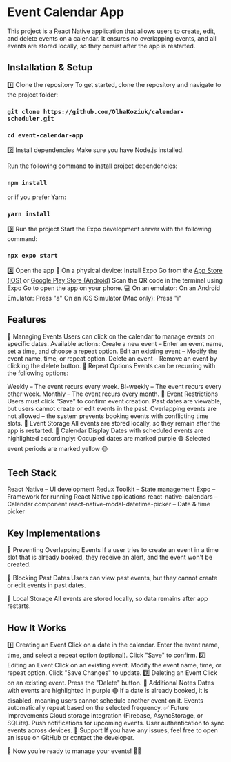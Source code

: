 # Event Calendar App
This project is a React Native application that allows users to create, edit, and delete events on a calendar.
It ensures no overlapping events, and all events are stored locally, so they persist after the app is restarted.

 ## Installation & Setup
1️⃣ Clone the repository
To get started, clone the repository and navigate to the project folder:

### `git clone https://github.com/OlhaKoziuk/calendar-scheduler.git`
### `cd event-calendar-app`

2️⃣ Install dependencies
Make sure you have Node.js installed.

Run the following command to install project dependencies:

### `npm install`
or if you prefer Yarn:

### `yarn install`

3️⃣ Run the project
Start the Expo development server with the following command:

### `npx expo start`

4️⃣ Open the app
📱 On a physical device:
Install Expo Go from the
[App Store (iOS)](https://apps.apple.com/app/expo-go/id982107779)
or
[Google Play Store (Android)](https://play.google.com/store/apps/details?id=host.exp.exponent)
Scan the QR code in the terminal using Expo Go to open the app on your phone.
💻 On an emulator:
On an Android Emulator: Press
"a"
On an iOS Simulator (Mac only): Press
"i"

## Features
🔹 Managing Events
Users can click on the calendar to manage events on specific dates.
Available actions:
Create a new event – Enter an event name, set a time, and choose a repeat option.
Edit an existing event – Modify the event name, time, or repeat option.
Delete an event – Remove an event by clicking the delete button.
🔹 Repeat Options
Events can be recurring with the following options:

Weekly – The event recurs every week.
Bi-weekly – The event recurs every other week.
Monthly – The event recurs every month.
🔹 Event Restrictions
Users must click "Save" to confirm event creation.
Past dates are viewable, but users cannot create or edit events in the past.
Overlapping events are not allowed – the system prevents booking events with conflicting time slots.
🔹 Event Storage
All events are stored locally, so they remain after the app is restarted.
🔹 Calendar Display
Dates with scheduled events are highlighted accordingly:
Occupied dates are marked purple 🟣
Selected event periods are marked yellow 🟡

## Tech Stack
React Native – UI development
Redux Toolkit – State management
Expo – Framework for running React Native applications
react-native-calendars – Calendar component
react-native-modal-datetime-picker – Date & time picker

## Key Implementations
🔹 Preventing Overlapping Events
If a user tries to create an event in a time slot that is already booked, they receive an alert, and the event won't be created.

🔹 Blocking Past Dates
Users can view past events, but they cannot create or edit events in past dates.

🔹 Local Storage
All events are stored locally, so data remains after app restarts.

## How It Works
1️⃣ Creating an Event
Click on a date in the calendar.
Enter the event name, time, and select a repeat option (optional).
Click "Save" to confirm.
2️⃣ Editing an Event
Click on an existing event.
Modify the event name, time, or repeat option.
Click "Save Changes" to update.
3️⃣ Deleting an Event
Click on an existing event.
Press the "Delete" button.
📌 Additional Notes
Dates with events are highlighted in purple 🟣
If a date is already booked, it is disabled, meaning users cannot schedule another event on it.
Events automatically repeat based on the selected frequency.
✅ Future Improvements
Cloud storage integration (Firebase, AsyncStorage, or SQLite).
Push notifications for upcoming events.
User authentication to sync events across devices.
📩 Support
If you have any issues, feel free to open an issue on GitHub or contact the developer.

🚀 Now you’re ready to manage your events! 🎉📅
